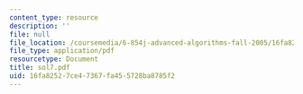 ```yaml
---
content_type: resource
description: ''
file: null
file_location: /coursemedia/6-854j-advanced-algorithms-fall-2005/16fa82527ce47367fa455728ba8785f2_sol7.pdf
file_type: application/pdf
resourcetype: Document
title: sol7.pdf
uid: 16fa8252-7ce4-7367-fa45-5728ba8785f2
---
```

